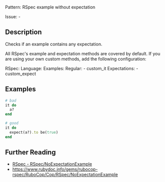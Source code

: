 Pattern: RSpec example without expectation

Issue: -

## Description

Checks if an example contains any expectation.

All RSpec's example and expectation methods are covered by default.
If you are using your own custom methods,
add the following configuration:

  RSpec:
    Language:
      Examples:
        Regular:
          - custom_it
      Expectations:
        - custom_expect

## Examples

```ruby
# bad
it do
  a?
end

# good
it do
  expect(a?).to be(true)
end
```

## Further Reading

* [RSpec - RSpec/NoExpectationExample](https://docs.rubocop.org/rubocop-rspec/cops_rspec.html#rspecnoexpectationexample)
* https://www.rubydoc.info/gems/rubocop-rspec/RuboCop/Cop/RSpec/NoExpectationExample